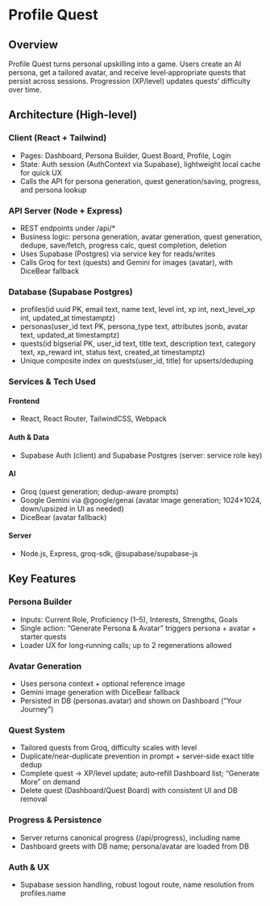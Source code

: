 # Profile Quest

## Overview

Profile Quest turns personal upskilling into a game. Users create an AI persona, get a tailored avatar, and receive level‑appropriate quests that persist across sessions. Progression (XP/level) updates quests’ difficulty over time.

## Architecture (High‑level)
### Client (React + Tailwind)
 - Pages: Dashboard, Persona Builder, Quest Board, Profile, Login
 - State: Auth session (AuthContext via Supabase), lightweight local cache for quick UX
 - Calls the API for persona generation, quest generation/saving, progress, and persona lookup

### API Server (Node + Express)
 - REST endpoints under /api/*
 - Business logic: persona generation, avatar generation, quest generation, dedupe, save/fetch, progress calc, quest completion, deletion
 - Uses Supabase (Postgres) via service key for reads/writes
 - Calls Groq for text (quests) and Gemini for images (avatar), with DiceBear fallback

### Database (Supabase Postgres)
 - profiles(id uuid PK, email text, name text, level int, xp int, next_level_xp int, updated_at timestamptz)
 - personas(user_id text PK, persona_type text, attributes jsonb, avatar text, updated_at timestamptz)
 - quests(id bigserial PK, user_id text, title text, description text, category text, xp_reward int, status text, created_at timestamptz)
 - Unique composite index on quests(user_id, title) for upserts/deduping

### Services & Tech Used
#### Frontend
 - React, React Router, TailwindCSS, Webpack

#### Auth & Data
 - Supabase Auth (client) and Supabase Postgres (server: service role key)

#### AI
 - Groq (quest generation; dedup-aware prompts)
 - Google Gemini via @google/genai (avatar image generation; 1024×1024, down/upsized in UI as needed)
 - DiceBear (avatar fallback)

#### Server
 - Node.js, Express, groq-sdk, @supabase/supabase-js


## Key Features
### Persona Builder
 - Inputs: Current Role, Proficiency (1–5), Interests, Strengths, Goals
 - Single action: “Generate Persona & Avatar” triggers persona + avatar + starter quests
 - Loader UX for long‑running calls; up to 2 regenerations allowed

### Avatar Generation
 - Uses persona context + optional reference image
 - Gemini image generation with DiceBear fallback
 - Persisted in DB (personas.avatar) and shown on Dashboard (“Your Journey”)

### Quest System
 - Tailored quests from Groq, difficulty scales with level
 - Duplicate/near‑duplicate prevention in prompt + server‑side exact title dedup
 - Complete quest → XP/level update; auto‑refill Dashboard list; “Generate More” on demand
 - Delete quest (Dashboard/Quest Board) with consistent UI and DB removal

### Progress & Persistence
 - Server returns canonical progress (/api/progress), including name
 - Dashboard greets with DB name; persona/avatar are loaded from DB

### Auth & UX
 - Supabase session handling, robust logout route, name resolution from profiles.name
